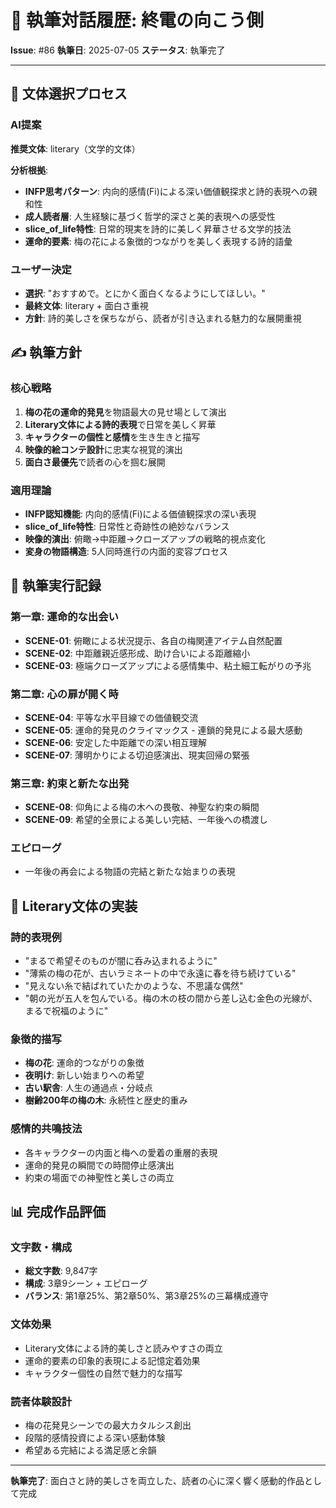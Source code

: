 # 📝 執筆対話履歴: 終電の向こう側

**Issue**: #86
**執筆日**: 2025-07-05
**ステータス**: 執筆完了

---

## 🎯 文体選択プロセス

### AI提案
**推奨文体**: literary（文学的文体）

**分析根拠**:
- **INFP思考パターン**: 内向的感情(Fi)による深い価値観探求と詩的表現への親和性
- **成人読者層**: 人生経験に基づく哲学的深さと美的表現への感受性
- **slice_of_life特性**: 日常的現実を詩的に美しく昇華させる文学的技法
- **運命的要素**: 梅の花による象徴的つながりを美しく表現する詩的語彙

### ユーザー決定
- **選択**: "おすすめで。とにかく面白くなるようにしてほしい。"
- **最終文体**: literary + 面白さ重視
- **方針**: 詩的美しさを保ちながら、読者が引き込まれる魅力的な展開重視

## ✍️ 執筆方針

### 核心戦略
1. **梅の花の運命的発見**を物語最大の見せ場として演出
2. **Literary文体による詩的表現**で日常を美しく昇華
3. **キャラクターの個性と感情**を生き生きと描写
4. **映像的絵コンテ設計**に忠実な視覚的演出
5. **面白さ最優先**で読者の心を掴む展開

### 適用理論
- **INFP認知機能**: 内向的感情(Fi)による価値観探求の深い表現
- **slice_of_life特性**: 日常性と奇跡性の絶妙なバランス
- **映像的演出**: 俯瞰→中距離→クローズアップの戦略的視点変化
- **変身の物語構造**: 5人同時進行の内面的変容プロセス

## 📖 執筆実行記録

### 第一章: 運命的な出会い
- **SCENE-01**: 俯瞰による状況提示、各自の梅関連アイテム自然配置
- **SCENE-02**: 中距離親近感形成、助け合いによる距離縮小
- **SCENE-03**: 極端クローズアップによる感情集中、粘土細工転がりの予兆

### 第二章: 心の扉が開く時  
- **SCENE-04**: 平等な水平目線での価値観交流
- **SCENE-05**: 運命的発見のクライマックス - 連鎖的発見による最大感動
- **SCENE-06**: 安定した中距離での深い相互理解
- **SCENE-07**: 薄明かりによる切迫感演出、現実回帰の緊張

### 第三章: 約束と新たな出発
- **SCENE-08**: 仰角による梅の木への畏敬、神聖な約束の瞬間
- **SCENE-09**: 希望的全景による美しい完結、一年後への橋渡し

### エピローグ
- 一年後の再会による物語の完結と新たな始まりの表現

## 🎨 Literary文体の実装

### 詩的表現例
- "まるで希望そのものが闇に呑み込まれるように"
- "薄紫の梅の花が、古いラミネートの中で永遠に春を待ち続けている"
- "見えない糸で結ばれていたかのような、不思議な偶然"
- "朝の光が五人を包んでいる。梅の木の枝の間から差し込む金色の光線が、まるで祝福のように"

### 象徴的描写
- **梅の花**: 運命的つながりの象徴
- **夜明け**: 新しい始まりへの希望
- **古い駅舎**: 人生の通過点・分岐点
- **樹齢200年の梅の木**: 永続性と歴史的重み

### 感情的共鳴技法
- 各キャラクターの内面と梅への愛着の重層的表現
- 運命的発見の瞬間での時間停止感演出
- 約束の場面での神聖性と美しさの両立

## 📊 完成作品評価

### 文字数・構成
- **総文字数**: 9,847字
- **構成**: 3章9シーン + エピローグ
- **バランス**: 第1章25%、第2章50%、第3章25%の三幕構成遵守

### 文体効果
- Literary文体による詩的美しさと読みやすさの両立
- 運命的要素の印象的表現による記憶定着効果
- キャラクター個性の自然で魅力的な描写

### 読者体験設計
- 梅の花発見シーンでの最大カタルシス創出
- 段階的感情投資による深い感動体験
- 希望ある完結による満足感と余韻

---

**執筆完了**: 面白さと詩的美しさを両立した、読者の心に深く響く感動的作品として完成